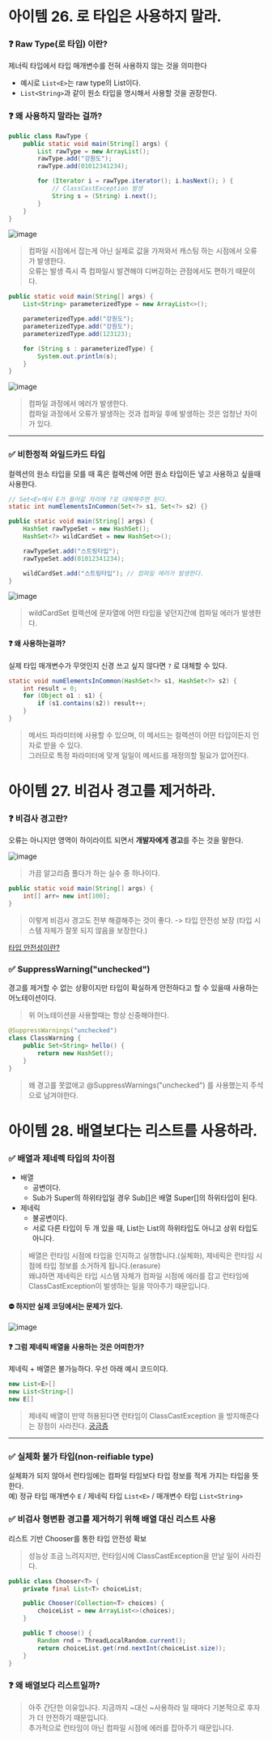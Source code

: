 # 아이템 26. 로 타입은 사용하지 말라.

### ❓ Raw Type(로 타입) 이란?
제너릭 타입에서 타입 매개변수를 전혀 사용하지 않는 것을 의미한다
- 예시로 `List<E>`는 raw type의 List이다.  
- `List<String>`과 같이 원소 타입을 명시해서 사용할 것을 권장한다.
  
### ❓ 왜 사용하지 말라는 걸까?

```java
public class RawType {
    public static void main(String[] args) {
        List rawType = new ArrayList();
        rawType.add("강원도");
        rawType.add(01012341234);

        for (Iterator i = rawType.iterator(); i.hasNext(); ) {
            // ClassCastException 발생
            String s = (String) i.next();
        }
    }
}
```
![image](https://user-images.githubusercontent.com/53300830/166197964-0f628123-b121-4518-a9e5-f4771e8ce053.png)
> 컴파일 시점에서 잡는게 아닌 실제로 값을 가져와서 캐스팅 하는 시점에서 오류가 발생한다.  
> 오류는 발생 즉시 즉 컴파일시 발견해야 디버깅하는 관점에서도 편하기 때문이다.

```java
public static void main(String[] args) {
    List<String> parameterizedType = new ArrayList<>();

    parameterizedType.add("강원도");
    parameterizedType.add("강원도");
    parameterizedType.add(123123);

    for (String s : parameterizedType) {
        System.out.println(s);
    }
}
```
![image](https://user-images.githubusercontent.com/53300830/166197164-b23218f7-f4fb-4941-8b8c-5efb48b8af9c.png)
> 컴파일 과정에서 에러가 발생한다.  
> 컴파일 과정에서 오류가 발생하는 것과 컴파일 후에 발생하는 것은 엄청난 차이가 있다.

<hr/>

### ✅ 비한정적 와일드카드 타입
컬렉션의 원소 타입을 모를 때 혹은 컬렉션에 어떤 원소 타입이든 넣고 사용하고 싶을때 사용한다.
```java
// Set<E>에서 E가 들어갈 자리에 ?로 대체해주면 된다.
static int numElementsInCommon(Set<?> s1, Set<?> s2) {}
```

```java
public static void main(String[] args) {
    HashSet rawTypeSet = new HashSet();
    HashSet<?> wildCardSet = new HashSet<>();

    rawTypeSet.add("스트링타입");
    rawTypeSet.add(01012341234);

    wildCardSet.add("스트링타입"); // 컴파일 에러가 발생한다.
}
```
![image](https://user-images.githubusercontent.com/53300830/166201594-d4313499-aadb-4092-bea5-1f196e67e0c2.png)

> wildCardSet 컬렉션에 문자열에 어떤 타입을 넣던지간에 컴파일 에러가 발생한다.

#### ❓ 왜 사용하는걸까?
실제 타입 매개변수가 무엇인지 신경 쓰고 싶지 않다면 `?` 로 대체할 수 있다.
```java
static void numElementsInCommon(HashSet<?> s1, HashSet<?> s2) {
    int result = 0;
    for (Object o1 : s1) {
        if (s1.contains(s2)) result++;
    }
}
```
> 메서드 파라미터에 사용할 수 있으며, 이 메서드는 컬렉션이 어떤 타입이든지 인자로 받을 수 있다.  
> 그러므로 특정 파라미터에 맞게 일일이 메서드를 재정의할 필요가 없어진다.

# 아이템 27. 비검사 경고를 제거하라.

### ❓ 비검사 경고란?
오류는 아니지만 영역이 하이라이트 되면서 **개발자에게 경고**를 주는 것을 말한다.

![image](https://user-images.githubusercontent.com/53300830/166394604-05fdb2bc-b796-4dfa-b9dd-7ae936c8be6b.png)

> 가끔 알고리즘 풀다가 하는 실수 중 하나이다.

```java
public static void main(String[] args) {
    int[] arr= new int[100];
}
```
> 이렇게 비검사 경고도 전부 해결해주는 것이 좋다. -> 타입 안전성 보장 (타입 시스템 자체가 잘못 되지 않음을 보장한다.)

[타입 안전성이란?](https://tlonist-sang.github.io/Today-I-learned/jekyll/update/2020/09/29/typed-language.html)

### ✅ SuppressWarning("unchecked")
경고를 제거할 수 없는 상황이지만 타입이 확실하게 안전하다고 할 수 있을때 사용하는 어노테이션이다.
> 위 어노테이션을 사용할때는 항상 신중해야한다. 

```java
@SuppressWarnings("unchecked")
class ClassWarning {
    public Set<String> hello() {
        return new HashSet();
    }
}
```
> 왜 경고를 못없애고 @SuppressWarnings("unchecked") 를 사용했는지 주석으로 남겨야한다.

# 아이템 28. 배열보다는 리스트를 사용하라.
### ✅ 배열과 제네렉 타입의 차이점
- 배열
  + 공변이다.
  + Sub가 Super의 하위타입일 경우 Sub[]은 배열 Super[]의 하위타입이 된다.   
- 제네릭
  - 불공변이다.
  - 서로 다른 타입이 두 개 있을 때, List는 List의 하위타입도 아니고 상위 타입도 아니다.  
> 배열은 런타임 시점에 타입을 인지하고 실행합니다.(실체화), 제네릭은 런타임 시점에 타입 정보를 소거하게 됩니다.(erasure)  
> 왜냐하면 제네릭은 타입 시스템 자체가 컴파일 시점에 에러를 잡고 런타임에 ClassCastException이 발생하는 일을 막아주기 때문입니다.

#### ⛔️ 하지만 실제 코딩에서는 문제가 있다. 
![image](https://user-images.githubusercontent.com/53300830/166395991-1bf05b27-c9d5-47af-88a9-00ca7d63ddd0.png)

#### ❓ 그럼 제네릭 배열을 사용하는 것은 어떠한가?
제네릭 + 배열은 불가능하다. 우선 아래 예시 코드이다.
```java
new List<E>[]
new List<String>[]
new E[]
```
> 제네릭 배열이 만약 허용된다면 런타임이 ClassCastException 을 방지해준다는 장점이 사라진다.
[궁금증](https://github.com/BacknPacker/effective_java/issues/29)

<hr/>

### ✅ 실체화 불가 타입(non-reifiable type)
실체화가 되지 않아서 런타임에는 컴파일 타임보다 타입 정보를 적게 가지는 타입을 뜻한다.  
예) 정규 타입 매개변수 `E` / 제네릭 타입 `List<E>` / 매개변수 타입 `List<String>`

### ✅ 비검사 형변환 경고를 제거하기 위해 배열 대신 리스트 사용
리스트 기반 Chooser를 통한 타입 안전성 확보
> 성능상 조금 느려지지만, 런타임시에 ClassCastException을 만날 일이 사라진다.
```java
public class Chooser<T> {
    private final List<T> choiceList;

    public Chooser(Collection<T> choices) {
        choiceList = new ArrayList<>(choices);
    }

    public T choose() {
        Random rnd = ThreadLocalRandom.current();
        return choiceList.get(rnd.nextInt(choiceList.size));
    }
}
```

### ❓ 왜 배열보다 리스트일까?
> 아주 간단한 이유입니다. 지금까지 ~대신 ~사용하라 일 때마다 기본적으로 후자가 더 안전하기 때문입니다.    
> 추가적으로 런타임이 아닌 컴파일 시점에 에러를 잡아주기 때문입니다.




